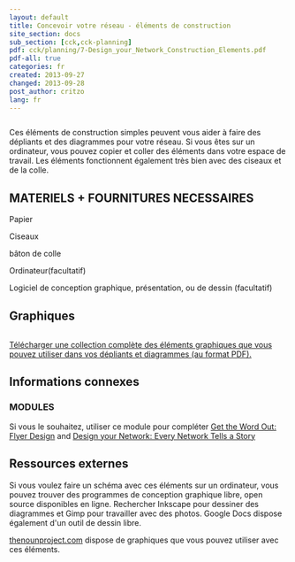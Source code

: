 ```yaml
---
layout: default
title: Concevoir votre réseau - éléments de construction
site_section: docs
sub_section: [cck,cck-planning]
pdf: cck/planning/7-Design_your_Network_Construction_Elements.pdf
pdf-all: true
categories: fr
created: 2013-09-27
changed: 2013-09-28
post_author: critzo
lang: fr
---
```

<p><img alt="" src="/files/construction_elements_intro_0.png" class="img-responsive" /></p>

<section id="introduction">
<p>Ces éléments de construction simples peuvent vous aider à faire des dépliants et des diagrammes pour votre réseau. Si vous êtes sur un ordinateur, vous pouvez copier et coller des éléments dans votre espace de travail. Les éléments fonctionnent également très bien avec des ciseaux et de la colle.</p>

<h2>MATERIELS + FOURNITURES NECESSAIRES</h2>

<p>Papier</p>

<p>Ciseaux</p>

<p>bâton de colle</p>

<p>Ordinateur(facultatif)</p>

<p>Logiciel de conception graphique, présentation, ou de dessin (facultatif)</p>
</section>
<section id="buildings">
<h2>Graphiques</h2>

<p><img alt="" src="/files/construction_graphics_sample.png" class="img-responsive" /></p>
</section>
<section id="extras">
<p><a href="/files/construction_elements_CCK_0.pdf">Télécharger une collection complète des éléments graphiques que vous pouvez utiliser dans vos dépliants et diagrammes (au format PDF).</a></p>
</section>
<section id="related-information">
<h2>Informations connexes</h2>

<h3>MODULES</h3>

<p>Si vous le souhaitez, utiliser ce module pour compléter  <a href="/fr/docs/cck/planning/get-word-out-flyer-design">Get the Word Out: Flyer Design</a> and <a href="/docs/cck/planning/design-your-network-every-network-tells-story">Design your Network: Every Network Tells a Story</a></p>
</section>
<section id="external-resources">
<h2>Ressources externes</h2>

<p>Si vous voulez faire un schéma avec ces éléments sur un ordinateur, vous pouvez trouver des programmes de conception graphique libre, open source disponibles en ligne. Rechercher  Inkscape pour dessiner des diagrammes et Gimp pour travailler avec des photos. Google Docs dispose également d'un outil de dessin libre.</p>

<p><a href="http://thenounproject.com" target="_blank">thenounproject.com</a> dispose de  graphiques que vous pouvez utiliser avec ces éléments.</p>
</section> 
